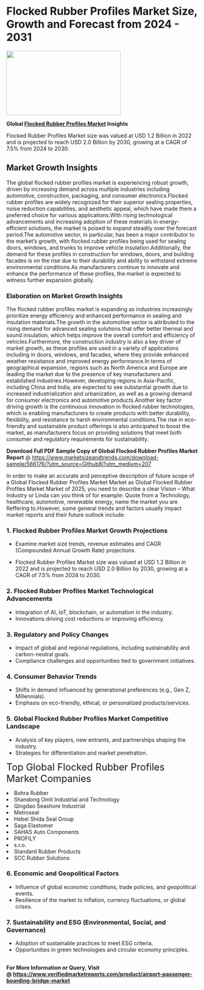 <H1>Flocked Rubber Profiles Market Size, Growth and Forecast from 2024 - 2031</H1><img class="aligncenter size-medium wp-image-584254" src="https://thirdeyenews.in/wp-content/uploads/2024/09/Global-Market-Research-300x168.jpeg" alt="" width="300" height="168" /><p><strong>Global&nbsp;<a href="https://www.marketsizeandtrends.com/download-sample/566176/?utm_source=Github8j?utm_medium=207">Flocked Rubber Profiles Market</a> Insights</strong></p><p>Flocked Rubber Profiles Market size was valued at USD 1.2 Billion in 2022 and is projected to reach USD 2.0 Billion by 2030, growing at a CAGR of 7.5% from 2024 to 2030.</p><p><h2>Market Growth Insights</h2> The global flocked rubber profiles market is experiencing robust growth, driven by increasing demand across multiple industries including automotive, construction, packaging, and consumer electronics.Flocked rubber profiles are widely recognized for their superior sealing properties, noise reduction capabilities, and aesthetic appeal, which have made them a preferred choice for various applications.With rising technological advancements and increasing adoption of these materials in energy-efficient solutions, the market is poised to expand steadily over the forecast period.The automotive sector, in particular, has been a major contributor to the market’s growth, with flocked rubber profiles being used for sealing doors, windows, and trunks to improve vehicle insulation.Additionally, the demand for these profiles in construction for windows, doors, and building facades is on the rise due to their durability and ability to withstand extreme environmental conditions.As manufacturers continue to innovate and enhance the performance of these profiles, the market is expected to witness further expansion globally. <h3>Elaboration on Market Growth Insights</h3> The flocked rubber profiles market is expanding as industries increasingly prioritize energy efficiency and enhanced performance in sealing and insulation materials.The growth in the automotive sector is attributed to the rising demand for advanced sealing solutions that offer better thermal and sound insulation, which helps improve the overall comfort and efficiency of vehicles.Furthermore, the construction industry is also a key driver of market growth, as these profiles are used in a variety of applications including in doors, windows, and facades, where they provide enhanced weather resistance and improved energy performance.In terms of geographical expansion, regions such as North America and Europe are leading the market due to the presence of key manufacturers and established industries.However, developing regions in Asia-Pacific, including China and India, are expected to see substantial growth due to increased industrialization and urbanization, as well as a growing demand for consumer electronics and automotive products.Another key factor driving growth is the continuous innovation in flocked rubber technologies, which is enabling manufacturers to create products with better durability, flexibility, and resistance to harsh environmental conditions.The rise in eco-friendly and sustainable product offerings is also anticipated to boost the market, as manufacturers focus on providing solutions that meet both consumer and regulatory requirements for sustainability.</p><p><span class=""><strong>Download Full PDF Sample Copy of Global Flocked Rubber Profiles Market Report</strong> @ <a href="https://www.marketsizeandtrends.com/download-sample/566176/?utm_source=Github8j?utm_medium=207" target="_blank">https://www.marketsizeandtrends.com/download-sample/566176/?utm_source=Github8j?utm_medium=207</a></span></p><p>In order to make an accurate and perceptive description of future scope of a Global&nbsp;Flocked Rubber Profiles Market Market as Global&nbsp;Flocked Rubber Profiles Market Market of 2025, you need to describe a clear Vision &ndash; What Industry or Linda can you think of for example: Quote from a Technology, healthcare, automotive, renewable energy, name the market you are Reffering to.However, some general trends and factors usually impact market reports and their future outlook include:</p><h3>1.&nbsp;<strong>Flocked Rubber Profiles Market Growth Projections</strong></h3><ul><li>Examine market size trends, revenue estimates and CAGR (Compounded Annual Growth Rate) projections.</li><li><p>Flocked Rubber Profiles Market size was valued at USD 1.2 Billion in 2022 and is projected to reach USD 2.0 Billion by 2030, growing at a CAGR of 7.5% from 2024 to 2030.</p></li></ul><h3>2.&nbsp;<strong>Flocked Rubber Profiles Market Technological Advancements</strong></h3><ul><li>Integration of AI, IoT, blockchain, or automation in the industry.</li><li>Innovations driving cost reductions or improving efficiency.</li></ul><h3>3.&nbsp;<strong>Regulatory and Policy Changes</strong></h3><ul><li>Impact of global and regional regulations, including sustainability and carbon-neutral goals.</li><li>Compliance challenges and opportunities tied to government initiatives.</li></ul><h3>4.&nbsp;<strong>Consumer Behavior Trends</strong></h3><ul><li>Shifts in demand influenced by generational preferences (e.g., Gen Z, Millennials).</li><li>Emphasis on eco-friendly, ethical, or personalized products/services.</li></ul><h3>5.&nbsp;<strong>Global Flocked Rubber Profiles Market Competitive Landscape</strong></h3><ul><li>Analysis of key players, new entrants, and partnerships shaping the industry.</li><li>Strategies for differentiation and market penetration.</li></ul><p data-pm-slice="1 1 []"><span style="color: inherit; font-family: inherit; font-size: 25px;">Top Global Flocked Rubber Profiles Market Companies</span></p><div class="" data-test-id=""><p><li>Bohra Rubber</li><li> Shandong Omit Industrial and Technology</li><li> Qingdao Seashore Industrial</li><li> Metroseal</li><li> Hebei Shida Seal Group</li><li> Saga Elastomer</li><li> SAHAS Auto Components</li><li> PROFILY</li><li> s.r.o.</li><li> Standard Rubber Products</li><li> SCC Rubber Solutions</li></p></div><h3>6.&nbsp;<strong>Economic and Geopolitical Factors</strong></h3><ul><li>Influence of global economic conditions, trade policies, and geopolitical events.</li><li>Resilience of the market to inflation, currency fluctuations, or global crises.</li></ul><h3>7.&nbsp;<strong>Sustainability and ESG (Environmental, Social, and Governance)</strong></h3><ul><li>Adoption of sustainable practices to meet ESG criteria.</li><li>Opportunities in green technologies and circular economy principles.</li></ul><h2><strong style="font-size: 14px;">For More Information or Query, Visit @&nbsp;</strong><a style="background-color: #ffffff; font-size: 14px;" href="https://www.marketsizeandtrends.com/report/flocked-rubber-profiles-market/" target="_blank">https://www.verifiedmarketreports.com/product/airport-passenger-boarding-bridge-market</a></h2>
